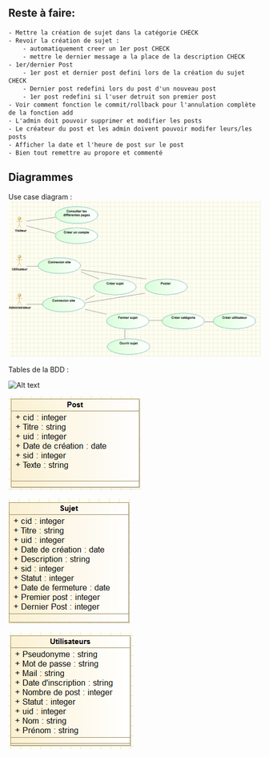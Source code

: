 Reste à faire:
--
	- Mettre la création de sujet dans la catégorie CHECK
	- Revoir la création de sujet :
		- automatiquement creer un 1er post CHECK 
		- mettre le dernier message a la place de la description CHECK
	- 1er/dernier Post
		- 1er post et dernier post defini lors de la création du sujet CHECK
		- Dernier post redefini lors du post d'un nouveau post 
		- 1er post redefini si l'user detruit son premier post
	- Voir comment fonction le commit/rollback pour l'annulation complète de la fonction add
	- L'admin doit pouvoir supprimer et modifier les posts
	- Le créateur du post et les admin doivent pouvoir modifer leurs/les posts
	- Afficher la date et l'heure de post sur le post
	- Bien tout remettre au propore et commenté
	
Diagrammes
--	

Use case diagram :
![Alt text](\Diagrammes/UseCaseScreenShot.png?raw=true "Use case diagram")

Tables de la BDD :

![Alt text](\Diagrammes/Tables_Catégorie.png?raw=true "Tables Catégorie")

![Alt text](\Diagrammes/Tables_Post.png?raw=true "Tables Post")

![Alt text](\Diagrammes/Tables_Sujet.png?raw=true "Tables Sujet")

![Alt text](\Diagrammes/Tables_Utilisateurs.png?raw=true "Tables Utilisateurs")